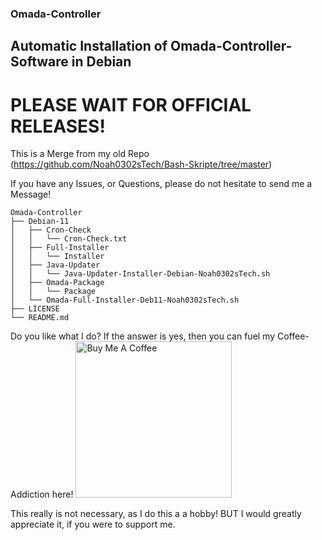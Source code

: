 ### Omada-Controller
## Automatic Installation of Omada-Controller-Software in Debian
# PLEASE WAIT FOR OFFICIAL RELEASES!

This is a Merge from my old Repo (https://github.com/Noah0302sTech/Bash-Skripte/tree/master)

If you have any Issues, or Questions, please do not hesitate to send me a Message!







	Omada-Controller
	├── Debian-11
	│	├── Cron-Check
	│	│	└── Cron-Check.txt
	│	├── Full-Installer
	│	│	└── Installer
	│	├── Java-Updater
	│	│	└── Java-Updater-Installer-Debian-Noah0302sTech.sh
	│	├── Omada-Package
	│	│	└── Package
	│	└── Omada-Full-Installer-Deb11-Noah0302sTech.sh
	├── LICENSE 
	└── README.md








Do you like what I do? If the answer is yes, then you can fuel my Coffee-Addiction here!
<a href="https://www.buymeacoffee.com/Noah0302sTech"><img src="https://drive.google.com/uc?id=1rTwdjTiR0sywyDaTxLUNZG1fFgVrlK34" alt="Buy Me A Coffee" width="250" height="250"></a>



This really is not necessary, as I do this a a hobby! BUT I would greatly appreciate it, if you were to support me.